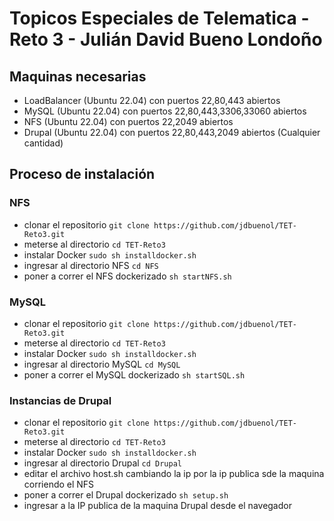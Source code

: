 # Topicos Especiales de Telematica - Reto 3 - Julián David Bueno Londoño

## Maquinas necesarias

- LoadBalancer (Ubuntu 22.04) con puertos 22,80,443 abiertos
- MySQL (Ubuntu 22.04) con puertos 22,80,443,3306,33060 abiertos
- NFS (Ubuntu 22.04) con puertos 22,2049 abiertos
- Drupal (Ubuntu 22.04) con puertos 22,80,443,2049 abiertos (Cualquier cantidad)

## Proceso de instalación

### NFS

- clonar el repositorio `git clone https://github.com/jdbuenol/TET-Reto3.git`
- meterse al directorio `cd TET-Reto3`
- instalar Docker `sudo sh installdocker.sh`
- ingresar al directorio NFS `cd NFS`
- poner a correr el NFS dockerizado `sh startNFS.sh`

### MySQL

- clonar el repositorio `git clone https://github.com/jdbuenol/TET-Reto3.git`
- meterse al directorio `cd TET-Reto3`
- instalar Docker `sudo sh installdocker.sh`
- ingresar al directorio MySQL `cd MySQL`
- poner a correr el MySQL dockerizado `sh startSQL.sh`

### Instancias de Drupal

- clonar el repositorio `git clone https://github.com/jdbuenol/TET-Reto3.git`
- meterse al directorio `cd TET-Reto3`
- instalar Docker `sudo sh installdocker.sh`
- ingresar al directorio Drupal `cd Drupal`
- editar el archivo host.sh cambiando la ip por la ip publica sde la maquina corriendo el NFS
- poner a correr el Drupal dockerizado `sh setup.sh`
- ingresar a la IP publica de la maquina Drupal desde el navegador